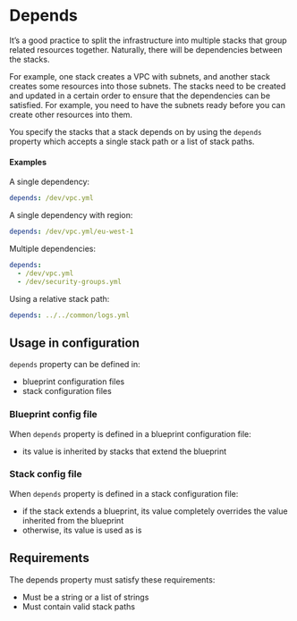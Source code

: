 # Depends

It’s a good practice to split the infrastructure into multiple stacks that group related resources together. Naturally, there will be dependencies between the stacks.

For example, one stack creates a VPC with subnets, and another stack creates some resources into those subnets. The stacks need to be created and updated in a certain order to ensure that the dependencies can be satisfied. For example, you need to have the subnets ready before you can create other resources into them.

You specify the stacks that a stack depends on by using the `depends` property which accepts a single stack path or a list of stack paths.

#### Examples

A single dependency:

```yaml
depends: /dev/vpc.yml
```

A single dependency with region:

```yaml
depends: /dev/vpc.yml/eu-west-1
```

Multiple dependencies:

```yaml
depends:
  - /dev/vpc.yml
  - /dev/security-groups.yml
```

Using a relative stack path:

```yaml
depends: ../../common/logs.yml
```

## Usage in configuration

`depends` property can be defined in:

- blueprint configuration files
- stack configuration files

### Blueprint config file

When `depends` property is defined in a blueprint configuration file:

- its value is inherited by stacks that extend the blueprint

### Stack config file

When `depends` property is defined in a stack configuration file:

- if the stack extends a blueprint, its value completely overrides the value inherited from the blueprint
- otherwise, its value is used as is

## Requirements

The depends property must satisfy these requirements:

- Must be a string or a list of strings
- Must contain valid stack paths